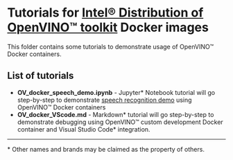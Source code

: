 # Tutorials for [Intel® Distribution of OpenVINO™ toolkit](https://github.com/openvinotoolkit/openvino) Docker images

This folder contains some tutorials to demonstrate usage of OpenVINO™ Docker containers.

## List of tutorials

* **OV_docker_speech_demo.ipynb** - Jupyter* Notebook tutorial will go step-by-step to demonstrate [speech recognition demo](https://docs.openvinotoolkit.org/latest/omz_demos_speech_recognition_demo_python.html) using OpenVINO™ Docker containers
* **OV_docker_VScode.md** - Markdown* tutorial will go step-by-step to demonstrate debugging using OpenVINO™ custom development Docker container and Visual Studio Code* integration.


---
\* Other names and brands may be claimed as the property of others.
